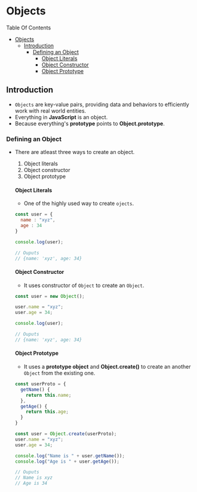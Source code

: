 # Objects

Table Of Contents
- [Objects](#objects)
  - [Introduction](#introduction)
    - [Defining an Object](#defining-an-object)
      - [Object Literals](#object-literals)
      - [Object Constructor](#object-constructor)
      - [Object Prototype](#object-prototype)


## Introduction

- `Objects` are key-value pairs, providing data and behaviors to efficiently work with real world entities.
- Everything in **JavaScript** is an object.
- Because everything's **prototype** points to **Object.prototype**.

### Defining an Object

- There are atleast three ways to create an object.
  1. Object literals
  2. Object constructor
  3. Object prototype

  #### Object Literals
  - One of the highly used way to create `ojects`.
  ```Javascript
  const user = {
    name : "xyz",
    age : 34
  }

  console.log(user);

  // Ouputs
  // {name: 'xyz', age: 34}
  ```

  #### Object Constructor
  - It uses constructor of `Object` to create an `Object`.
  ```Javascript
  const user = new Object();

  user.name = "xyz";
  user.age = 34;

  console.log(user);

  // Ouputs
  // {name: 'xyz', age: 34}
  ```

  #### Object Prototype
  - It uses a **prototype object** and **Object.create()** to create an another `Object` from the existing one. 
  ```Javascript
  const userProto = {
    getName() {
      return this.name;
    },
    getAge() {
      return this.age;
    }
  }

  const user = Object.create(userProto);
  user.name = "xyz";
  user.age = 34;

  console.log("Name is " + user.getName());
  console.log("Age is " + user.getAge());

  // Ouputs
  // Name is xyz
  // Age is 34
  ```
